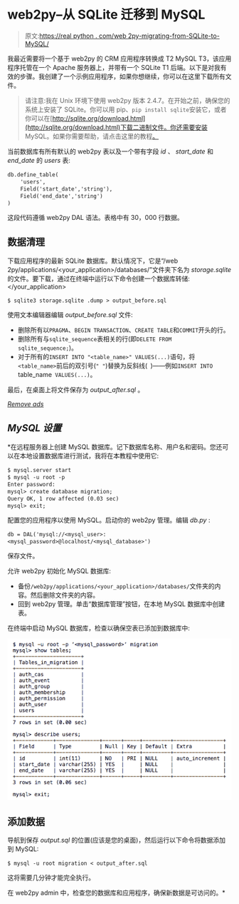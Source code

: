 # web2py–从 SQLite 迁移到 MySQL

> 原文:[https://real python . com/web 2py-migrating-from-SQLite-to-MySQL/](https://realpython.com/web2py-migrating-from-sqlite-to-mysql/)

我最近需要将一个基于 web2py 的 CRM 应用程序转换成 T2 MySQL T3，该应用程序托管在一个 Apache 服务器上，并带有一个 SQLite T1 后端。以下是对我有效的步骤。我创建了一个示例应用程序，如果你想继续，你可以在这里下载所有文件。

> 请注意:我在 Unix 环境下使用 web2py 版本 2.4.7。在开始之前，确保您的系统上安装了 SQLite。你可以用 pip、`pip install sqlite`安装它，或者你可以在[http://sqlite.org/download.html](http://sqlite.org/download.html)下载二进制文件。你还需要安装 MySQL。如果你需要帮助，请点击这里的教程[。](http://dev.mysql.com/doc/refman/5.5/en/installing.html)

当前数据库有所有默认的 web2py 表以及一个带有字段 *id* 、 *start_date* 和 *end_date* 的 *users* 表:

```
db.define_table(
    'users',
    Field('start_date','string'), 
    Field('end_date','string')
)
```

这段代码遵循 web2py DAL 语法。表格中有 30，000 行数据。

## 数据清理

下载应用程序的最新 SQLite 数据库。默认情况下，它是“/web 2py/applications/<your_application>/databases/”文件夹下名为 *storage.sqlite* 的文件。要下载，通过在终端中运行以下命令创建一个数据库转储:</your_application>

```
$ sqlite3 storage.sqlite .dump > output_before.sql
```

使用文本编辑器编辑 *output_before.sql* 文件:

*   删除所有以`PRAGMA`、`BEGIN TRANSACTION`、`CREATE TABLE`和`COMMIT`开头的行。
*   删除所有与`sqlite_sequence`表相关的行(即`DELETE FROM sqlite_sequence;`)。
*   对于所有的`INSERT INTO "<table_name>" VALUES(...)`语句，将`<table_name>`前后的双引号(`" "`)替换为反斜线(`` ``)——例如`INSERT INTO `table_name` VALUES(...)`。

最后，在桌面上将文件保存为 *output_after.sql* 。

[*Remove ads*](/account/join/)

## *MySQL 设置*

 *在远程服务器上创建 MySQL 数据库。记下数据库名称、用户名和密码。您还可以在本地设置数据库进行测试，我将在本教程中使用它:

```
$ mysql.server start
$ mysql -u root -p
Enter password:
mysql> create database migration;
Query OK, 1 row affected (0.03 sec)
mysql> exit;
```

配置您的应用程序以使用 MySQL。启动你的 web2py 管理。编辑 *db.py* :

```
db = DAL('mysql://<mysql_user>:<mysql_password>@localhost/<mysql_database>')
```

保存文件。

允许 web2py 初始化 MySQL 数据库:

*   备份`/web2py/applications/<your_application>/databases/`文件夹的内容。然后删除文件夹的内容。
*   回到 web2py 管理。单击“数据库管理”按钮，在本地 MySQL 数据库中创建表。

在终端中启动 MySQL 数据库，检查以确保空表已添加到数据库中:

[![Web2py MySQL migration screenshot](img/e629f193f6980da2a241fe53a9a39e95.png)](https://files.realpython.com/media/web2py-to-mysql.402545072b49.png)

## 添加数据

导航到保存 *output.sql* 的位置(应该是您的桌面)，然后运行以下命令将数据添加到 MySQL:

```
$ mysql -u root migration < output_after.sql
```

这将需要几分钟才能完全执行。

在 web2py admin 中，检查您的数据库和应用程序，确保新数据是可访问的。*